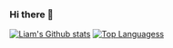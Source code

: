 ### Hi there 👋

[![Liam's Github stats](https://github-readme-stats.vercel.app/api?username=liam-mack&count_private=true&show_icons=true&theme=merko)](https://github.com/liam-mack)
[![Top Languagess](https://github-readme-stats.vercel.app/api/top-langs/?username=liam-mack&hide=handlebars&theme=merko)](https://github.com/liam-mack/github-readme-stats)

<!--
**liam-mack/liam-mack** is a ✨ _special_ ✨ repository because its `README.md` (this file) appears on your GitHub profile.

Here are some ideas to get you started:

- 🔭 I’m currently working on ...
- 🌱 I’m currently learning ...
- 👯 I’m looking to collaborate on ...
- 🤔 I’m looking for help with ...
- 💬 Ask me about ...
- 📫 How to reach me: ...
- 😄 Pronouns: ...
- ⚡ Fun fact: ...
-->
